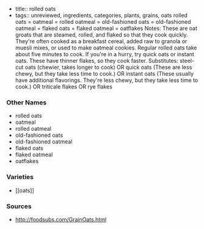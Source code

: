 - title:: rolled oats
- tags:: unreviewed, ingredients, categories, plants, grains, oats
rolled oats = oatmeal = rolled oatmeal = old-fashioned oats = old-fashioned oatmeal = flaked oats = flaked oatmeal = oatflakes Notes: These are oat groats that are steamed, rolled, and flaked so that they cook quickly. They're often cooked as a breakfast cereal, added raw to granola or muesli mixes, or used to make oatmeal cookies. Regular rolled oats take about five minutes to cook. If you're in a hurry, try quick oats or instant oats. These have thinner flakes, so they cook faster. Substitutes: steel-cut oats (chewier, takes longer to cook) OR quick oats (These are less chewy, but they take less time to cook.) OR instant oats (These usually have additional flavorings. They're less chewy, but they take less time to cook.) OR triticale flakes OR rye flakes

### Other Names

* rolled oats
* oatmeal
* rolled oatmeal
* old-fashioned oats
* old-fashioned oatmeal
* flaked oats
* flaked oatmeal
* oatflakes

### Varieties

* [[oats]]

### Sources
* http://foodsubs.com/GrainOats.html
